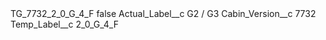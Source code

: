 <?xml version="1.0" encoding="UTF-8"?>
<CustomMetadata xmlns="http://soap.sforce.com/2006/04/metadata" xmlns:xsi="http://www.w3.org/2001/XMLSchema-instance" xmlns:xsd="http://www.w3.org/2001/XMLSchema">
    <label>TG_7732_2_0_G_4_F</label>
    <protected>false</protected>
    <values>
        <field>Actual_Label__c</field>
        <value xsi:type="xsd:string">G2 / G3</value>
    </values>
    <values>
        <field>Cabin_Version__c</field>
        <value xsi:type="xsd:string">7732</value>
    </values>
    <values>
        <field>Temp_Label__c</field>
        <value xsi:type="xsd:string">2_0_G_4_F</value>
    </values>
</CustomMetadata>
